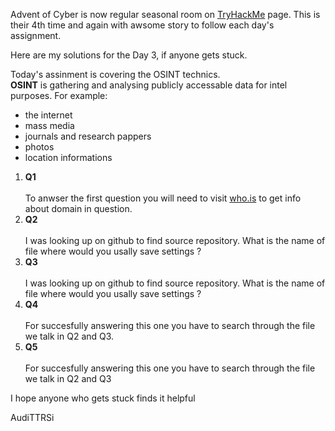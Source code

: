 Advent of Cyber is now regular seasonal room on <a href="https://tryhackme.com/">TryHackMe</a> page.
This is their 4th time and again with awsome story to follow each day's assignment.

Here are my solutions for the Day 3, if anyone gets stuck.

Today's assinment is covering the OSINT technics.<br>
<b>OSINT</b> is gathering and analysing publicly accessable data for intel purposes.
For example:
<ul>
  <li>the internet</li>
  <li>mass media</li>
  <li>journals and research pappers</li>
  <li>photos</li>
  <li>location informations</li>
</ul>


<ol>

  <li><b>Q1</b></li><br>
To anwser the first question you will need to visit <a href="https://who.is/">who.is</a> to get info about domain in question.
  <li><b>Q2</b></li><br>
I was looking up on github to find source repository. What is the name of file where would you usally save settings ?  
  <li><b>Q3</b></li><br>
I was looking up on github to find source repository. What is the name of file where would you usally save settings ?    
  <li><b>Q4</b></li><br>
For succesfully answering this one you have to search through the file we talk in Q2 and Q3.
  <li><b>Q5</b></li><br>
For succesfully answering this one you have to search through the file we talk in Q2 and Q3    

</ol>

I hope anyone who gets stuck finds it helpful

AudiTTRSi

